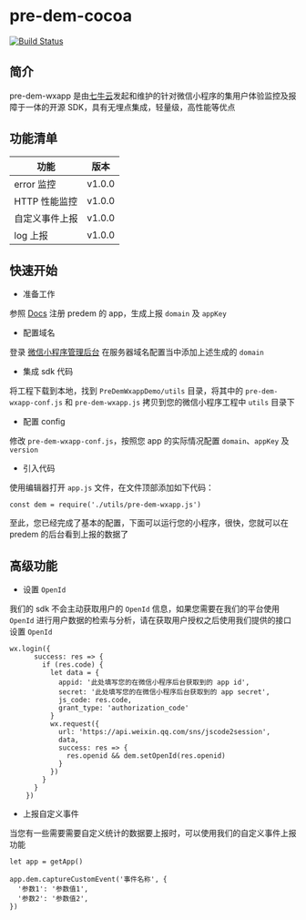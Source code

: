 # pre-dem-cocoa

[![Build Status](https://travis-ci.org/pre-dem/pre-dem-wxapp.svg?branch=ci)](https://travis-ci.org/pre-dem/pre-dem-wxapp)

## 简介

pre-dem-wxapp 是由[七牛云](https://www.qiniu.com)发起和维护的针对微信小程序的集用户体验监控及报障于一体的开源 SDK，具有无埋点集成，轻量级，高性能等优点

## 功能清单

| 功能 | 版本 |
| - | - |
| error 监控 | v1.0.0 |
| HTTP 性能监控 | v1.0.0 |
| 自定义事件上报 | v1.0.0 |
| log 上报 | v1.0.0 |

## 快速开始

- 准备工作

参照 [Docs](https://pre-dem.github.io/docs) 注册 predem 的 app，生成上报 `domain` 及 `appKey`

- 配置域名

登录 [微信小程序管理后台](https://mp.weixin.qq.com) 在服务器域名配置当中添加上述生成的 `domain`

- 集成 sdk 代码

将工程下载到本地，找到 `PreDemWxappDemo/utils` 目录，将其中的 `pre-dem-wxapp-conf.js` 和 `pre-dem-wxapp.js` 拷贝到您的微信小程序工程中 `utils` 目录下

- 配置 config

修改 `pre-dem-wxapp-conf.js`，按照您 app 的实际情况配置 `domain`、`appKey` 及 `version`

- 引入代码

使用编辑器打开 `app.js` 文件，在文件顶部添加如下代码：
```
const dem = require('./utils/pre-dem-wxapp.js')
```

至此，您已经完成了基本的配置，下面可以运行您的小程序，很快，您就可以在 predem 的后台看到上报的数据了

## 高级功能

- 设置 `OpenId`

我们的 sdk 不会主动获取用户的 `OpenId` 信息，如果您需要在我们的平台使用 `OpenId` 进行用户数据的检索与分析，请在获取用户授权之后使用我们提供的接口设置 `OpenId`
```
wx.login({
      success: res => {
        if (res.code) {
          let data = {
            appid: '此处填写您的在微信小程序后台获取到的 app id',
            secret: '此处填写您的在微信小程序后台获取到的 app secret',
            js_code: res.code,
            grant_type: 'authorization_code'
          }
          wx.request({
            url: 'https://api.weixin.qq.com/sns/jscode2session',
            data,
            success: res => {
              res.openid && dem.setOpenId(res.openid)
            }
          })
        }
      }
    })
```

- 上报自定义事件

当您有一些需要需要自定义统计的数据要上报时，可以使用我们的自定义事件上报功能
```
let app = getApp()

app.dem.captureCustomEvent('事件名称', {
  '参数1': '参数值1',
  '参数2': '参数值2',
})
```

